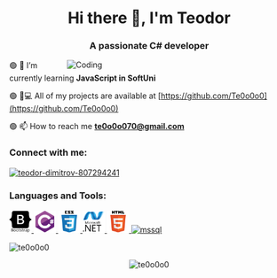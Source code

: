 <h1 align="center">Hi there 🤙, I'm Teodor</h1>
<h3 align="center">A passionate C# developer  </h3>
<img align="right" alt="Coding" width="400" src="https://camo.githubusercontent.com/5ddf73ad3a205111cf8c686f687fc216c2946a75005718c8da5b837ad9de78c9/68747470733a2f2f7468756d62732e6766796361742e636f6d2f4576696c4e657874446576696c666973682d736d616c6c2e676966">


🟢 🌱 I’m currently learning **JavaScript in SoftUni**

🟢 👨💻 All of my projects are available at [https://github.com/Te0o0o0](https://github.com/Te0o0o0)

🟢 📫 How to reach me **te0o0o070@gmail.com**

<h3 align="left">Connect with me:</h3>
<p align="left">
<a href="https://linkedin.com/in/teodor-dimitrov-807294241" target="blank"><img align="center" src="https://raw.githubusercontent.com/rahuldkjain/github-profile-readme-generator/master/src/images/icons/Social/linked-in-alt.svg" alt="teodor-dimitrov-807294241" height="30" width="40" /></a>
</p>

<h3 align="left">Languages and Tools:</h3>
<p align="left"> <a href="https://getbootstrap.com" target="_blank" rel="noreferrer"> <img src="https://raw.githubusercontent.com/devicons/devicon/master/icons/bootstrap/bootstrap-plain-wordmark.svg" alt="bootstrap" width="40" height="40"/> </a> <a href="https://www.w3schools.com/cs/" target="_blank" rel="noreferrer"> <img src="https://raw.githubusercontent.com/devicons/devicon/master/icons/csharp/csharp-original.svg" alt="csharp" width="40" height="40"/> </a> <a href="https://www.w3schools.com/css/" target="_blank" rel="noreferrer"> <img src="https://raw.githubusercontent.com/devicons/devicon/master/icons/css3/css3-original-wordmark.svg" alt="css3" width="40" height="40"/> </a> <a href="https://dotnet.microsoft.com/" target="_blank" rel="noreferrer"> <img src="https://raw.githubusercontent.com/devicons/devicon/master/icons/dot-net/dot-net-original-wordmark.svg" alt="dotnet" width="40" height="40"/> </a> <a href="https://www.w3.org/html/" target="_blank" rel="noreferrer"> <img src="https://raw.githubusercontent.com/devicons/devicon/master/icons/html5/html5-original-wordmark.svg" alt="html5" width="40" height="40"/> </a> <a href="https://www.microsoft.com/en-us/sql-server" target="_blank" rel="noreferrer"> <img src="https://www.svgrepo.com/show/303229/microsoft-sql-server-logo.svg" alt="mssql" width="40" height="40"/> </a> </p>


<p><img align="center" src="https://github-readme-stats.vercel.app/api/top-langs?username=te0o0o0&show_icons=true&locale=en&layout=compact" alt="te0o0o0" /></p>

<p align="center"> <img src="https://komarev.com/ghpvc/?username=te0o0o0&label=Profile%20views&color=0e75b6&style=flat" alt="te0o0o0" /> </p>

